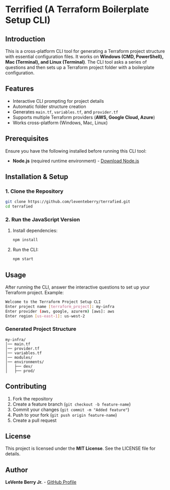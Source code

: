 # Terrified (A Terraform Boilerplate Setup CLI)

## Introduction
This is a cross-platform CLI tool for generating a Terraform project structure with essential configuration files. It works on **Windows (CMD, PowerShell), Mac (Terminal), and Linux (Terminal)**. The CLI tool asks a series of questions and then sets up a Terraform project folder with a boilerplate configuration.

## Features
- Interactive CLI prompting for project details
- Automatic folder structure creation
- Generates `main.tf`, `variables.tf`, and `provider.tf`
- Supports multiple Terraform providers (**AWS, Google Cloud, Azure**) 
- Works cross-platform (Windows, Mac, Linux)

## Prerequisites
Ensure you have the following installed before running this CLI tool:

- **Node.js** (required runtime environment) - [Download Node.js](https://nodejs.org/)

## Installation & Setup

### **1. Clone the Repository**
```sh
git clone https://github.com/leventeberry/terrafied.git
cd terrafied
```

### **2. Run the JavaScript Version**

1. Install dependencies:
   ```sh
   npm install
   ```
2. Run the CLI:
   ```sh
   npm start
   ```

## Usage

After running the CLI, answer the interactive questions to set up your Terraform project. Example:

```sh
Welcome to the Terraform Project Setup CLI
Enter project name [terraform_project]: my-infra
Enter provider (aws, google, azurerm) [aws]: aws
Enter region [us-east-1]: us-west-2
```

### **Generated Project Structure**
```
my-infra/
│── main.tf
│── provider.tf
│── variables.tf
│── modules/
│── environments/
│   ├── dev/
│   ├── prod/
```

## Contributing
1. Fork the repository
2. Create a feature branch (`git checkout -b feature-name`)
3. Commit your changes (`git commit -m "Added feature"`)
4. Push to your fork (`git push origin feature-name`)
5. Create a pull request

## License
This project is licensed under the **MIT License**. See the LICENSE file for details.

## Author
**LeVente Berry Jr.** - [GitHub Profile](https://github.com/leventeberry)

